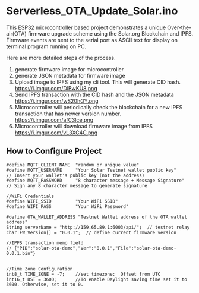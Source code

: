 # Serverless_OTA_Update_Solar.ino

This ESP32 microcontroller based project demonstrates a unique Over-the-air(OTA) firmware upgrade scheme using the Solar.org Blockchain and IPFS.
Firmware events are sent to the serial port as ASCII text for display on terminal program running on PC. 

Here are more detailed steps of the process.
1. generate firmware image for microcontroller
2. generate JSON metadata for firmware image
2. Upload image to IPFS using my cli tool. This will generate CID hash.
https://i.imgur.com/DlBwKU8.png
3. Send IPFS transaction with the CID hash and the JSON metadata
https://i.imgur.com/wS20hQY.png
4. Microcontroller will periodically check the blockchain for a new IPFS transaction that has newer version number.
https://i.imgur.com/afC3lce.png
5. Microcontroller will download firmware image from IPFS
https://i.imgur.com/vL3XC4C.png

## How to Configure Project
```
#define MQTT_CLIENT_NAME  "random or unique value"  
#define MQTT_USERNAME     "Your Solar Testnet wallet public key"     // Insert your wallet's public key (not the address)	
#define MQTT_PASSWORD     "8 character message + Message Signature"  // Sign any 8 character message to generate signature
  
//WiFi Credentials
#define WIFI_SSID         "Your WiFi SSID"
#define WIFI_PASS         "Your WiFi Password"

#define OTA_WALLET_ADDRESS "Testnet Wallet address of the OTA wallet address"  
String serverName = "http://159.65.89.1:6003/api/";  // testnet relay
char FW_Version[] = "0.0.1";  // define current firmware version

//IPFS transaction memo field 
// {"PID":"solar-ota-demo","Ver":"0.0.1","File":"solar-ota-demo-0.0.1.bin"}   


//Time Zone Configuration
int8_t TIME_ZONE = -7;    //set timezone:  Offset from UTC
int16_t DST = 3600;       //To enable Daylight saving time set it to 3600. Otherwise, set it to 0. 
```
